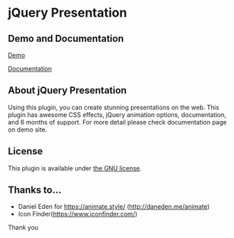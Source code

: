 # jQuery Presentation

## Demo and Documentation

[Demo](http://fjfj.xyz/jQueryPresentation/)

[Documentation](http://fjfj.xyz/jQueryPresentation//documentation/)

## About jQuery Presentation

Using this plugin, you can create stunning presentations on the web.
This plugin has awesome CSS effects, jQuery animation options, documentation, and 6 months of support.
For more detail please check documentation page on demo site.

## License

This plugin is available under [the GNU license](https://www.gnu.org/licenses/gpl-3.0.en.html).


## Thanks to…

* Daniel Eden for https://animate.style/ (http://daneden.me/animate)
* Icon Finder(https://www.iconfinder.com/)

Thank you
